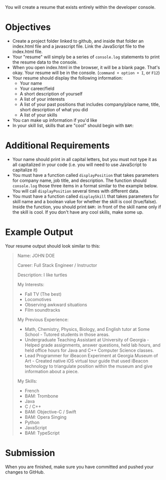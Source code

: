 You will create a resume that exists entirely within the developer console.

# Objectives
  * Create a project folder linked to github, and inside that folder an index.html file and a javascript file. Link the JavaScript file to the index.html file.
  * Your "resume" will simply be a series of `console.log` statements to print the resume data to the console.
  * When you open index.html in the browser, it will be a blank page. That's okay. Your resume will be in the console. (`command + option + I`, or `F12`)
  * Your resume should display the following information:
      * Your name
      * Your career/field
      * A short description of yourself
      * A list of your interests
      * A list of your past positions that includes company/place name, title, short description of what you did
      * A list of your skills
  * You can make up information if you'd like
  * In your skill list, skills that are "cool" should begin with `BAM:`

# Additional Requirements
  * Your name should print in all capital letters, but you must not type it as all capitalized in your code (i.e. you will need to use JavaScript to capitalize it)
  * You must have a function called `displayPosition` that takes parameters for company name, job title, and description. The function should `console.log` those three items in a format similar to the example below. You will call `displayPosition` several times with different data.
  * You must have a function called `displaySkill` that takes parameters for skill name and a boolean value for whether the skill is cool (true/false). Inside the function, you should print `BAM:` in front of the skill name only if the skill is cool. If you don't have any cool skills, make some up.

# Example Output
  Your resume output should look similar to this:
  > Name: JOHN DOE
  > 
  > Career: Full Stack Engineer / Instructor
  > 
  > Description: I like turtles
  > 
  > My Interests:
  > * Fall TV (The best)
  > * Locomotives
  > * Observing awkward situations
  > * Film soundtracks
  >
  > My Previous Experience:
  > * Math, Chemistry, Physics, Biology, and English tutor at Some School - Tutored students in those areas.
  > * Undergraduate Teaching Assistant at University of Georgia - Helped grade assignments, answer questions, held lab hours, and held office hours for Java and C++ Computer Science classes.
  > * Lead Programmer for iBeacon Experiment at Georgia Museum of Art - Created native iOS virtual tour guide that used iBeacon technology to triangulate position within the museum and give information about a piece.
  >
  > My Skills:
  > * French
  > * BAM: Trombone
  > * Java
  > * C / C++
  > * BAM: Objective-C / Swift
  > * BAM: Opera Singing
  > * Python
  > * JavaScript
  > * BAM: TypeScript

# Submission
When you are finished, make sure you have committed and pushed your changes to GitHub.